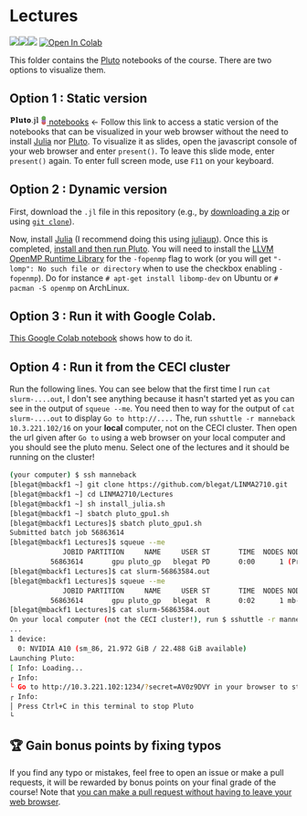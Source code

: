 # Lectures

[<img src="https://plutojl.org/assets/favicon.svg" height="20"/>![](https://img.shields.io/badge/Notebooks-View-blue.svg)<img src="https://plutojl.org/assets/favicon.svg" height="20"/>](https://blegat.github.io/LINMA2710/)
[![Open In Colab](https://colab.research.google.com/assets/colab-badge.svg)](https://colab.research.google.com/drive/1MWAwv3qeaX97nCNBc7adeukaK7vqc_KO?usp=sharing)

This folder contains the [Pluto](https://plutojl.org/) notebooks of the course. There are two options to visualize them.

## Option 1 : Static version

[<img src="https://raw.githubusercontent.com/fonsp/Pluto.jl/dd0ead4caa2d29a3a2cfa1196d31e3114782d363/frontend/img/logo_white_contour.svg" height="16"/> notebooks](https://blegat.github.io/LINMA2710/) ← Follow this link to access a static version of the notebooks that can be visualized in your web browser without the need to install [Julia](https://julialang.org/) nor [Pluto](https://plutojl.org/).
To visualize it as slides, open the javascript console of your web browser and enter `present()`. To leave this slide mode, enter `present()` again.
To enter full screen mode, use `F11` on your keyboard.

## Option 2 : Dynamic version

First, download the `.jl` file in this repository (e.g., by [downloading a zip](https://docs.github.com/en/get-started/start-your-journey/downloading-files-from-github) or using [`git clone`](https://docs.github.com/en/repositories/creating-and-managing-repositories/cloning-a-repository)).

Now, install [Julia](https://julialang.org/) (I recommend doing this using [juliaup](https://julialang.org/downloads/#juliaup_-_julia_version_manager)).
Once this is completed, [install and then run Pluto](https://plutojl.org/#install).
You will need to install the [LLVM OpenMP Runtime Library](https://openmp.llvm.org/) for the `-fopenmp` flag to work (or you will get `"-lomp": No such file or directory` when to use the checkbox enabling `-fopenmp`). Do for instance `# apt-get install libomp-dev` on Ubuntu or `# pacman -S openmp` on ArchLinux.

## Option 3 : Run it with Google Colab.

[This Google Colab notebook](https://colab.research.google.com/drive/1MWAwv3qeaX97nCNBc7adeukaK7vqc_KO?usp=sharing) shows how to do it.

## Option 4 : Run it from the CECI cluster

Run the following lines.
You can see below that the first time I run `cat slurm-....out`, I don't see anything because it hasn't started yet as you can see in the output of `squeue --me`.
You need then to way for the output of `cat slurm-....out` to display `Go to http://....`
The, run `sshuttle -r manneback 10.3.221.102/16` on your **local** computer, not on the CECI cluster.
Then open the url given after `Go to` using a web browser on your local computer and you should see the pluto menu. Select one of the lectures and it should be running on the cluster!
```sh
(your computer) $ ssh manneback
[blegat@mbackf1 ~] git clone https://github.com/blegat/LINMA2710.git
[blegat@mbackf1 ~] cd LINMA2710/Lectures
[blegat@mbackf1 ~] sh install_julia.sh
[blegat@mbackf1 ~] sbatch pluto_gpu1.sh
[blegat@mbackf1 Lectures]$ sbatch pluto_gpu1.sh
Submitted batch job 56863614
[blegat@mbackf1 Lectures]$ squeue --me
             JOBID PARTITION     NAME     USER ST       TIME  NODES NODELIST(REASON)
          56863614       gpu pluto_gp   blegat PD       0:00      1 (Priority)
[blegat@mbackf1 Lectures]$ cat slurm-56863584.out
[blegat@mbackf1 Lectures]$ squeue --me
             JOBID PARTITION     NAME     USER ST       TIME  NODES NODELIST(REASON)
          56863614       gpu pluto_gp   blegat  R       0:02      1 mb-icg102
[blegat@mbackf1 Lectures]$ cat slurm-56863584.out
On your local computer (not the CECI cluster!), run $ sshuttle -r manneback 10.3.221.102/16
...
1 device:
  0: NVIDIA A10 (sm_86, 21.972 GiB / 22.488 GiB available)
Launching Pluto:
[ Info: Loading...
┌ Info:
└ Go to http://10.3.221.102:1234/?secret=AV0z9DVY in your browser to start writing ~ have fun!
┌ Info:
│ Press Ctrl+C in this terminal to stop Pluto
└
```


## 🏆 Gain bonus points by fixing typos

If you find any typo or mistakes, feel free to open an issue or make a pull requests, it will be rewarded by bonus points on your final grade of the course! Note that [you can make a pull request without having to leave your web browser](https://docs.github.com/en/repositories/working-with-files/managing-files/editing-files).
